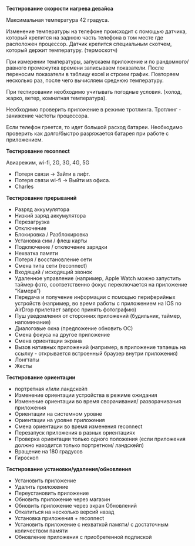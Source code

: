 **Тестирование скорости нагрева девайса**

Максимальная температура 42 градуса.

Изменение температуры на телефоне происходит с помощью датчика, который крепится на заднюю часть телефона в том месте где расположен процессор. Датчик крепится специальным скотчем, который держит температуру. (термоскотч)

При измерении температуры, запускаем приложение и по рандомного/ равного промежутка времени записываем показатели. После переносим показатели в таблицу excel и строим график. Повторяем несколько раз, после чего вычисляем среднюю температуру.

При тестировании необходимо учитывать погодные условия. (холод, жарко, ветер, комнатная температура). 

Необходимо проверить приложение в режиме тротлинга. Тротлинг - занижение частоты процессора.

Если телефон греется, то идет большой расход батареи. Необходимо проверить как долго/быстро разряжается батарея при работе с приложением.



**Тестирование reconnect**

Авиарежим, wi-fi, 2G, 3G, 4G, 5G

- Потеря связи -> Зайти в лифт.
- Потеря связи wi-fi -> Выйти из офиса.
- Charles



**Тестирование прерываний**

- Разряд аккумулятора
- Низкий заряд аккумулятора
- Перезагрузка
- Отключение
- Блокировка / Разблокировка
- Установка сим / флеш карты
- Подключение / отключение зарядки
- Нехватка памяти
- Потеря / восстановление сети
- Смена типа сети (reconnect)
- Входящий / исходящий звонок
- Удаленное управление (например, Apple Watch можно запустить таймер фото, соответственно фокус переключается на приложение “Камера”)
- Передача и получение информации с помощью периферийных устройств (например, во время работы с приложением на IOS no AirDrop прилетает запрос принять фотографию)
- Пуш уведомления от сторонних приложений (будильник, таймер, напоминание)
- Диалоговые окна (предложение обновить ОС)
- Смена фокуса на другое приложение
- Смена ориентации экрана
- Вызов нативных приложений (например, в приложение тапаешь на ссылку - открывается встроенный браузер внутри приложения)
- Лонгтапы 
- Жесты



**Тестирование ориентации**

- портретная и/или ландскейп
- Изменение ориентации устройства в режиме ожидания
- Изменение ориентации во время сворачивания/ разворачивания приложения
- Ориентации на системном уровне
- Ориентации на уровне приложения
- Смена ориентации во время изменения reconnect
- Перезапуск приложения в разных ориентациях
- Проверка ориентации только одного положения (если приложения должно находится только портретном/ ландскейп)
- Вращение на 180 градусов
- Гироскоп



**Тестирование установки/удаления/обновления**

- Установить приложение
- Удалить приложение
- Переустановить приложение
- Обновить приложение через магазин
- Обновить приложение через экран Обновлений
- Откатиться на несколько версий назад
- Установка приложения + reconnect
- Установить приложение с нехваткой памяти/ с достаточным количеством памяти
- Обновление приложения с приобретенной подпиской
